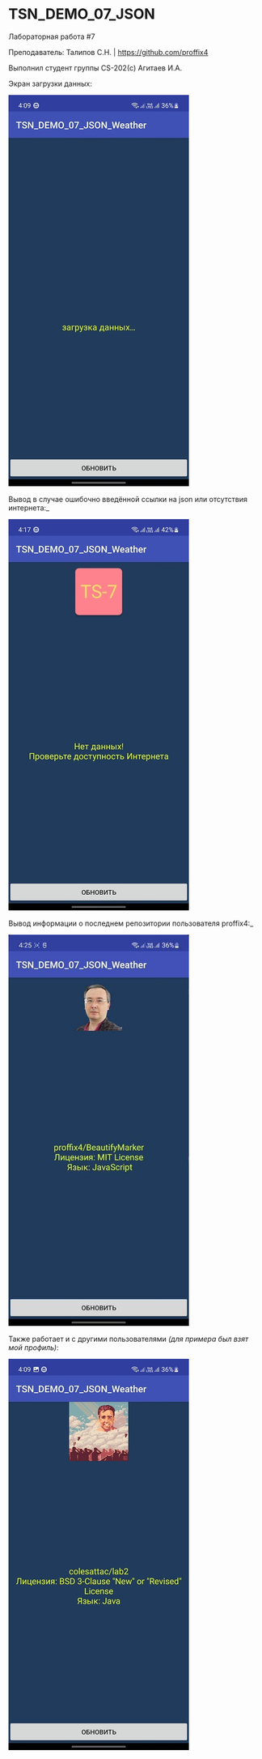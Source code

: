 # TSN_DEMO_07_JSON

Лабораторная работа #7

Преподаватель: Талипов С.Н. | https://github.com/proffix4

Выполнил студент группы CS-202(с) Агитаев И.А.

Экран загрузки данных:

![Screenshot](screenshot1.jpg)

Вывод в случае ошибочно введённой ссылки на json или отсутствия интернета:_

![Screenshot](screenshot2.jpg)

Вывод информации о последнем репозитории пользователя proffix4:_

![Screenshot](screenshot3.jpg)

Также работает и с другими пользователями _(для примера был взят мой профиль)_:

![Screenshot](screenshot4.jpg)
